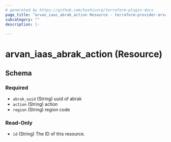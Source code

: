 ```yaml
---
# generated by https://github.com/hashicorp/terraform-plugin-docs
page_title: "arvan_iaas_abrak_action Resource - terraform-provider-arvan"
subcategory: ""
description: |-
  
---
```


# arvan_iaas_abrak_action (Resource)





<!-- schema generated by tfplugindocs -->
## Schema

### Required

- `abrak_uuid` (String) uuid of abrak
- `action` (String) action
- `region` (String) region code

### Read-Only

- `id` (String) The ID of this resource.


